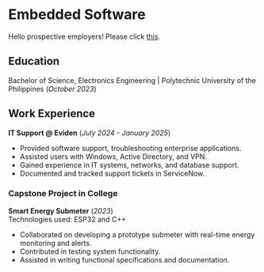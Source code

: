 # Embedded Software
Hello prospective employers! Please click [this](./another-page.html).

## Education      
Bachelor of Science, Electronics Engineering | Polytechnic University of the Philippines  (_October 2023_)

## Work Experience
**IT Support @ Eviden** (_July 2024 - January 2025_)
- Provided software support, troubleshooting enterprise applications.
- Assisted users with Windows, Active Directory, and VPN. 
- Gained experience in IT systems, networks, and database support. 
- Documented and tracked support tickets in ServiceNow.

### Capstone Project in College
**Smart Energy Submeter** (_2023_)      
Technologies used: ESP32 and C++
- Collaborated on developing a prototype submeter with real-time energy 
monitoring and alerts.
- Contributed in testing system functionality. 
- Assisted in writing functional specifications and documentation.
